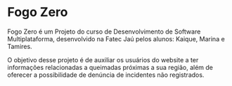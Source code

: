 # Fogo Zero

Fogo Zero é um Projeto do curso de Desenvolvimento de Software Multiplataforma, desenvolvido na Fatec Jaú pelos alunos: Kaique, Marina e Tamires.

O objetivo desse projeto é de auxiliar os usuários do website a ter informações relacionadas a queimadas próximas a sua região, além de oferecer a possibilidade de denúncia de incidentes não registrados.
